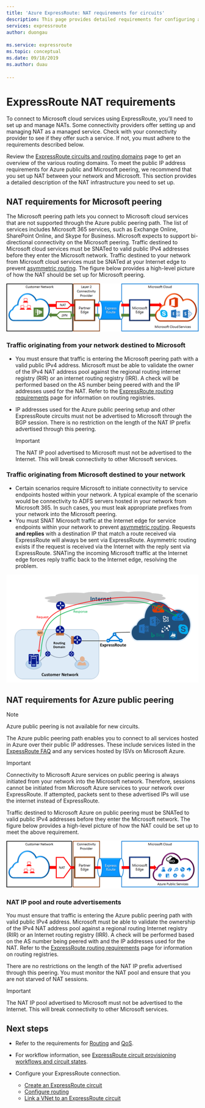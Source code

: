 ```yaml
---
title: 'Azure ExpressRoute: NAT requirements for circuits'
description: This page provides detailed requirements for configuring and managing NAT for ExpressRoute circuits.
services: expressroute
author: duongau

ms.service: expressroute
ms.topic: conceptual
ms.date: 09/18/2019
ms.author: duau

---
```

# ExpressRoute NAT requirements
To connect to Microsoft cloud services using ExpressRoute, you’ll need to set up and manage NATs. Some connectivity providers offer setting up and managing NAT as a managed service. Check with your connectivity provider to see if they offer such a service. If not, you must adhere to the requirements described below. 

Review the [ExpressRoute circuits and routing domains](expressroute-circuit-peerings.md) page to get an overview of the various routing domains. To meet the public IP address requirements for Azure public and Microsoft peering, we recommend that you set up NAT between your network and Microsoft. This section provides a detailed description of the NAT infrastructure you need to set up.

## NAT requirements for Microsoft peering
The Microsoft peering path lets you connect to Microsoft cloud services that are not supported through the Azure public peering path. The list of services includes Microsoft 365 services, such as Exchange Online, SharePoint Online, and Skype for Business. Microsoft expects to support bi-directional connectivity on the Microsoft peering. Traffic destined to Microsoft cloud services must be SNATed to valid public IPv4 addresses before they enter the Microsoft network. Traffic destined to your network from Microsoft cloud services must be SNATed at your Internet edge to prevent [asymmetric routing](expressroute-asymmetric-routing.md). The figure below provides a high-level picture of how the NAT should be set up for Microsoft peering.

![High-level diagram of how the NAT should be set up for Microsoft peering.](./media/expressroute-nat/expressroute-nat-microsoft.png) 

### Traffic originating from your network destined to Microsoft
* You must ensure that traffic is entering the Microsoft peering path with a valid public IPv4 address. Microsoft must be able to validate the owner of the IPv4 NAT address pool against the regional routing internet registry (RIR) or an internet routing registry (IRR). A check will be performed based on the AS number being peered with and the IP addresses used for the NAT. Refer to the [ExpressRoute routing requirements](expressroute-routing.md) page for information on routing registries.
* IP addresses used for the Azure public peering setup and other ExpressRoute circuits must not be advertised to Microsoft through the BGP session. There is no restriction on the length of the NAT IP prefix advertised through this peering.
  
  > [!IMPORTANT]
  > The NAT IP pool advertised to Microsoft must not be advertised to the Internet. This will break connectivity to other Microsoft services.
  > 
  > 

### Traffic originating from Microsoft destined to your network
* Certain scenarios require Microsoft to initiate connectivity to service endpoints hosted within your network. A typical example of the scenario would be connectivity to ADFS servers hosted in your network from Microsoft 365. In such cases, you must leak appropriate prefixes from your network into the Microsoft peering. 
* You must SNAT Microsoft traffic at the Internet edge for service endpoints within your network to prevent [asymmetric routing](expressroute-asymmetric-routing.md). Requests **and replies** with a destination IP that match a route received via ExpressRoute will always be sent via ExpressRoute. Asymmetric routing exists if the request is received via the Internet with the reply sent via ExpressRoute. SNATing the incoming Microsoft traffic at the Internet edge forces reply traffic back to the Internet edge, resolving the problem.

![Asymmetric routing with ExpressRoute](./media/expressroute-asymmetric-routing/AsymmetricRouting2.png)

## NAT requirements for Azure public peering

> [!NOTE]
> Azure public peering is not available for new circuits.
> 

The Azure public peering path enables you to connect to all services hosted in Azure over their public IP addresses. These include services listed in the [ExpessRoute FAQ](expressroute-faqs.md) and any services hosted by ISVs on Microsoft Azure. 

> [!IMPORTANT]
> Connectivity to Microsoft Azure services on public peering is always initiated from your network into the Microsoft network. Therefore, sessions cannot be initiated from Microsoft Azure services to your network over ExpressRoute. If attempted, packets sent to these advertised IPs will use the internet instead of ExpressRoute.
> 

Traffic destined to Microsoft Azure on public peering must be SNATed to valid public IPv4 addresses before they enter the Microsoft network. The figure below provides a high-level picture of how the NAT could be set up to meet the above requirement.

![High-level diagram of how the NAT could be set up to be SNATed to valid public IPv4 addresses before they enter the Microsoft network.](./media/expressroute-nat/expressroute-nat-azure-public.png) 

### NAT IP pool and route advertisements
You must ensure that traffic is entering the Azure public peering path with valid public IPv4 address. Microsoft must be able to validate the ownership of the IPv4 NAT address pool against a regional routing Internet registry (RIR) or an Internet routing registry (IRR). A check will be performed based on the AS number being peered with and the IP addresses used for the NAT. Refer to the [ExpressRoute routing requirements](expressroute-routing.md) page for information on routing registries.

There are no restrictions on the length of the NAT IP prefix advertised through this peering. You must monitor the NAT pool and ensure that you are not starved of NAT sessions.

> [!IMPORTANT]
> The NAT IP pool advertised to Microsoft must not be advertised to the Internet. This will break connectivity to other Microsoft services.
> 
> 

## Next steps
* Refer to the requirements for [Routing](expressroute-routing.md) and [QoS](expressroute-qos.md).
* For workflow information, see [ExpressRoute circuit provisioning workflows and circuit states](expressroute-workflows.md).
* Configure your ExpressRoute connection.
  
  * [Create an ExpressRoute circuit](expressroute-howto-circuit-portal-resource-manager.md)
  * [Configure routing](expressroute-howto-routing-portal-resource-manager.md)
  * [Link a VNet to an ExpressRoute circuit](expressroute-howto-linkvnet-portal-resource-manager.md)


